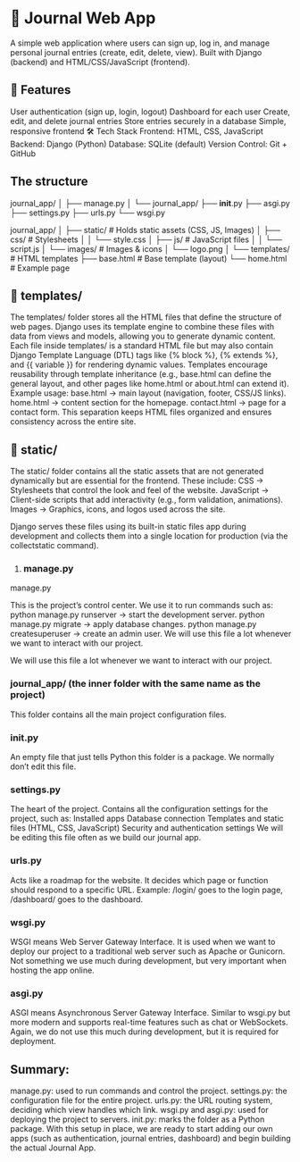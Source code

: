 # 📓 Journal Web App

A simple web application where users can sign up, log in, and manage personal journal entries (create, edit, delete, view). Built with Django (backend) and HTML/CSS/JavaScript (frontend).

## 🚀 Features

User authentication (sign up, login, logout)
Dashboard for each user
Create, edit, and delete journal entries
Store entries securely in a database
Simple, responsive frontend
🛠️ Tech Stack
Frontend: HTML, CSS, JavaScript
Backend: Django (Python)
Database: SQLite (default)
Version Control: Git + GitHub


## The structure 


 journal_app/
│
├── manage.py
│
└── journal_app/
    ├── __init__.py
    ├── asgi.py
    ├── settings.py
    ├── urls.py
    └── wsgi.py 


journal_app/
│
├── static/                # Holds static assets (CSS, JS, Images)
│   ├── css/               # Stylesheets
│   │   └── style.css
│   ├── js/                # JavaScript files
│   │   └── script.js
│   └── images/            # Images & icons
│       └── logo.png
│
└── templates/             # HTML templates
    ├── base.html          # Base template (layout)
    └── home.html          # Example page





## 📂 templates/

The templates/ folder stores all the HTML files that define the structure of web pages. Django uses its template engine to combine these files with data from views and models, allowing you to generate dynamic content.
Each file inside templates/ is a standard HTML file but may also contain Django Template Language (DTL) tags like {% block %}, {% extends %}, and {{ variable }} for rendering dynamic values.
Templates encourage reusability through template inheritance (e.g., base.html can define the general layout, and other pages like home.html or about.html can extend it).
Example usage:
base.html → main layout (navigation, footer, CSS/JS links).
home.html → content section for the homepage.
contact.html → page for a contact form.
This separation keeps HTML files organized and ensures consistency across the entire site.

## 📂 static/

The static/ folder contains all the static assets that are not generated dynamically but are essential for the frontend. These include:
CSS → Stylesheets that control the look and feel of the website.
JavaScript → Client-side scripts that add interactivity (e.g., form validation, animations).
Images → Graphics, icons, and logos used across the site.

Django serves these files using its built-in static files app during development and collects them into a single location for production (via the collectstatic command).


1. ### manage.py
manage.py

This is the project’s control center.
We use it to run commands such as:
python manage.py runserver → start the development server.
python manage.py migrate → apply database changes.
python manage.py createsuperuser → create an admin user.
We will use this file a lot whenever we want to interact with our project.

We will use this file a lot whenever we want to interact with our project.

### journal_app/ (the inner folder with the same name as the project)
This folder contains all the main project configuration files.


### init.py
An empty file that just tells Python this folder is a package.
We normally don’t edit this file.

### settings.py
The heart of the project.
Contains all the configuration settings for the project, such as:
Installed apps
Database connection
Templates and static files (HTML, CSS, JavaScript)
Security and authentication settings
We will be editing this file often as we build our journal app.

### urls.py
Acts like a roadmap for the website.
It decides which page or function should respond to a specific URL.
Example: /login/ goes to the login page, /dashboard/ goes to the dashboard.

### wsgi.py
WSGI means Web Server Gateway Interface.
It is used when we want to deploy our project to a traditional web server such as Apache or Gunicorn.
Not something we use much during development, but very important when hosting the app online.

### asgi.py
ASGI means Asynchronous Server Gateway Interface.
Similar to wsgi.py but more modern and supports real-time features such as chat or WebSockets.
Again, we do not use this much during development, but it is required for deployment.

## Summary:

manage.py: used to run commands and control the project.
settings.py: the configuration file for the entire project.
urls.py: the URL routing system, deciding which view handles which link.
wsgi.py and asgi.py: used for deploying the project to servers.
init.py: marks the folder as a Python package.
With this setup in place, we are ready to start adding our own apps (such as authentication, journal entries, dashboard) and begin building the actual Journal App.